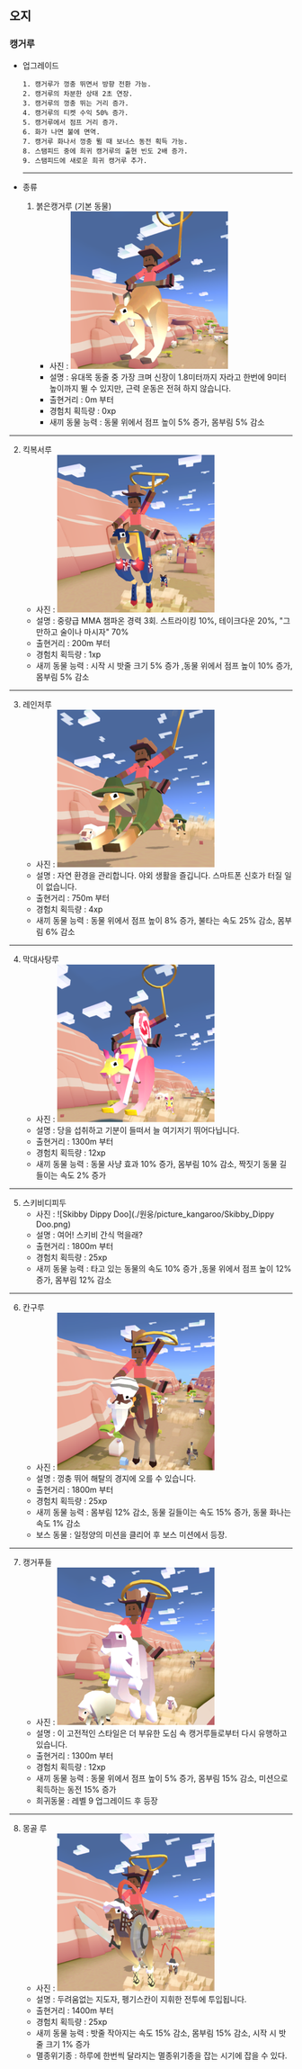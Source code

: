 ## 오지
### 캥거루

+ 업그레이드

      1. 캥거루가 껑충 뛰면서 방향 전환 가능.
      2. 캥거루의 차분한 상태 2초 연장.
      3. 캥거루의 껑충 뛰는 거리 증가.
      4. 캥거루의 티켓 수익 50% 증가.
      5. 캥거루에서 점프 거리 증가.
      6. 화가 나면 불에 면역.
      7. 캥거루 화나서 껑충 뛸 때 보너스 동전 획득 가능.
      8. 스탬피드 중에 희귀 캥거루의 출현 빈도 2배 증가.
      9. 스탬피드에 새로운 희귀 캥거루 추가.

  ***

+ 종류

  1. 붉은캥거루 (기본 동물)
      + 사진 : ![Red_Kangaroo](./원웅/picture_kangaroo/Red_Kangaroo.png)
      + 설명 : 유대목 동줄 중 가장 크며 신장이 1.8미터까지 자라고 한번에 9미터 높이까지 뛸 수 있지만, 근력 운동은 전혀 하지 않습니다.
      + 출현거리 : 0m 부터
      + 경험치 획득량 : 0xp
      + 새끼 동물 능력 : 동물 위에서 점프 높이 5% 증가, 몸부림 5% 감소

***

  2. 킥복서루
      + 사진 : ![Kickboxeroo](./원웅/picture_kangaroo/Kickboxeroo.png)
      + 설명 : 중량급 MMA 챔파온 경력 3회. 스트라이킹 10%, 테이크다운 20%, "그만하고 술이나 마시자" 70%
      + 출현거리 : 200m 부터
      + 경험치 획득량 : 1xp
      + 새끼 동물 능력 : 시작 시 밧줄 크기 5% 증가 ,동물 위에서 점프 높이 10% 증가, 몸부림 5% 감소

***
  3. 레인저루
      + 사진 : ![Ranger Roo](./원웅/picture_kangaroo/Ranger_Roo.png)
      + 설명 : 자연 환경을 관리합니다. 야외 생활을 즐깁니다. 스마트폰 신호가 터질 일이 없습니다.
      + 출현거리 : 750m 부터
      + 경험치 획득량 : 4xp
      + 새끼 동물 능력 : 동물 위에서 점프 높이 8% 증가, 불타는 속도 25% 감소, 몸부림 6% 감소
***
  4. 막대사탕루
      + 사진 : ![Kangollipop](./원웅/picture_kangaroo/Kangollipop.png)
      + 설명 : 당을 섭취하고 기분이 들떠서 늘 여기저기 뛰어다닙니다.
      + 출현거리 : 1300m 부터
      + 경험치 획득량 : 12xp
      + 새끼 동물 능력 : 동물 사냥 효과 10% 증가, 몸부림 10% 감소, 짝짓기 동물 길들이는 속도 2% 증가

***
  5. 스키비디피두
      + 사진 : ![Skibby Dippy Doo](./원웅/picture_kangaroo/Skibby_Dippy Doo.png)
      + 설명 : 여어! 스키비 간식 먹을래?
      + 출현거리 : 1800m 부터
      + 경험치 획득량 : 25xp
      + 새끼 동물 능력 : 타고 있는 동물의 속도 10% 증가 ,동물 위에서 점프 높이 12% 증가, 몸부림 12% 감소

***
  6. 칸구루
      + 사진 : ![Kan Guru](./원웅/picture_kangaroo/Kan_Guru.png)
      + 설명 : 껑충 뛰어 해탈의 경지에 오를 수 있습니다.
      + 출현거리 : 1800m 부터
      + 경험치 획득량 : 25xp
      + 새끼 동물 능력 : 몸부림 12% 감소, 동물 길들이는 속도 15% 증가, 동물 화나는 속도 1% 감소
      + 보스 동물 : 일정양의 미션을 클리어 후 보스 미션에서 등장.

  ***
  7. 캥거푸들
      + 사진 : ![Kangapoodle](./원웅/picture_kangaroo/Kangapoodle.png)
      + 설명 : 이 고전적인 스타일은 더 부유한 도심 속 캥거루들로부터 다시 유행하고 있습니다.
      + 출현거리 : 1300m 부터
      + 경험치 획득량 : 12xp
      + 새끼 동물 능력 : 동물 위에서 점프 높이 5% 증가, 몸부림 15% 감소, 미션으로 획득하는 동전 15% 증가
      + 희귀동물 : 레벨 9 업그레이드 후 등장
  ***
  8. 몽골 루
      + 사진 : ![Mongol Roo](./원웅/picture_kangaroo/Mongol_Roo.png)
      + 설명 : 두려움없는 지도자, 펭기스칸이 지휘한 전투에 투입됩니다.
      + 출현거리 : 1400m 부터
      + 경험치 획득량 : 25xp
      + 새끼 동물 능력 : 밧줄 작아지는 속도 15% 감소, 몸부림 15% 감소, 시작 시 밧줄 크기 1% 증가
      + 멸종위기종 : 하루에 한번씩 달라지는 멸종위기종을 잡는 시기에 잡을 수 있다.
